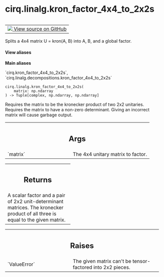 <div itemscope itemtype="http://developers.google.com/ReferenceObject">
<meta itemprop="name" content="cirq.linalg.kron_factor_4x4_to_2x2s" />
<meta itemprop="path" content="Stable" />
</div>

# cirq.linalg.kron_factor_4x4_to_2x2s

<!-- Insert buttons and diff -->

<table class="tfo-notebook-buttons tfo-api" align="left">

<td>
  <a target="_blank" href="https://github.com/quantumlib/cirq/tree/master/cirq/linalg/decompositions.py">
    <img src="https://www.tensorflow.org/images/GitHub-Mark-32px.png" />
    View source on GitHub
  </a>
</td>
</table>



Splits a 4x4 matrix U = kron(A, B) into A, B, and a global factor.

<section class="expandable">
  <h4 class="showalways">View aliases</h4>
  <p>
<b>Main aliases</b>
<p>`cirq.kron_factor_4x4_to_2x2s`, `cirq.linalg.decompositions.kron_factor_4x4_to_2x2s`</p>
</p>
</section>

<pre class="devsite-click-to-copy prettyprint lang-py tfo-signature-link">
<code>cirq.linalg.kron_factor_4x4_to_2x2s(
    matrix: np.ndarray
) -> Tuple[complex, np.ndarray, np.ndarray]
</code></pre>



<!-- Placeholder for "Used in" -->

Requires the matrix to be the kronecker product of two 2x2 unitaries.
Requires the matrix to have a non-zero determinant.
Giving an incorrect matrix will cause garbage output.

<!-- Tabular view -->
 <table class="responsive fixed orange">
<colgroup><col width="214px"><col></colgroup>
<tr><th colspan="2"><h2 class="add-link">Args</h2></th></tr>

<tr>
<td>
`matrix`
</td>
<td>
The 4x4 unitary matrix to factor.
</td>
</tr>
</table>



<!-- Tabular view -->
 <table class="responsive fixed orange">
<colgroup><col width="214px"><col></colgroup>
<tr><th colspan="2"><h2 class="add-link">Returns</h2></th></tr>
<tr class="alt">
<td colspan="2">
A scalar factor and a pair of 2x2 unit-determinant matrices. The
kronecker product of all three is equal to the given matrix.
</td>
</tr>

</table>



<!-- Tabular view -->
 <table class="responsive fixed orange">
<colgroup><col width="214px"><col></colgroup>
<tr><th colspan="2"><h2 class="add-link">Raises</h2></th></tr>

<tr>
<td>
`ValueError`
</td>
<td>
The given matrix can't be tensor-factored into 2x2 pieces.
</td>
</tr>
</table>

